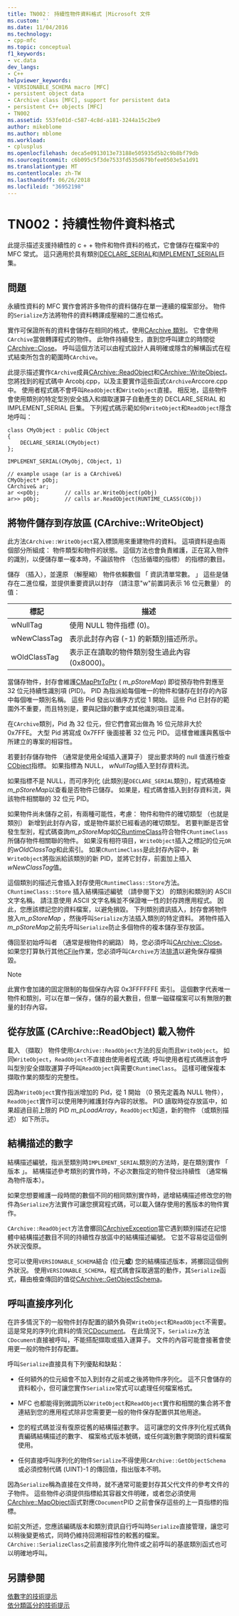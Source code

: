 ```yaml
---
title: TN002： 持續性物件資料格式 |Microsoft 文件
ms.custom: ''
ms.date: 11/04/2016
ms.technology:
- cpp-mfc
ms.topic: conceptual
f1_keywords:
- vc.data
dev_langs:
- C++
helpviewer_keywords:
- VERSIONABLE_SCHEMA macro [MFC]
- persistent object data
- CArchive class [MFC], support for persistent data
- persistent C++ objects [MFC]
- TN002
ms.assetid: 553fe01d-c587-4c8d-a181-3244a15c2be9
author: mikeblome
ms.author: mblome
ms.workload:
- cplusplus
ms.openlocfilehash: deca5e0913013e73188e505935d5b2c9b8bf79db
ms.sourcegitcommit: c6b095c5f3de7533fd535d679bfee0503e5a1d91
ms.translationtype: MT
ms.contentlocale: zh-TW
ms.lasthandoff: 06/26/2018
ms.locfileid: "36952198"
---
```

# <a name="tn002-persistent-object-data-format"></a>TN002：持續性物件資料格式
此提示描述支援持續性的 c + + 物件和物件資料的格式，它會儲存在檔案中的 MFC 常式。 這只適用於具有類別[DECLARE_SERIAL](../mfc/reference/run-time-object-model-services.md#declare_serial)和[IMPLEMENT_SERIAL](../mfc/reference/run-time-object-model-services.md#implement_serial)巨集。  
  
## <a name="the-problem"></a>問題  
 永續性資料的 MFC 實作會將許多物件的資料儲存在單一連續的檔案部分。 物件的`Serialize`方法將物件的資料轉譯成壓縮的二進位格式。  
  
 實作可保證所有的資料會儲存在相同的格式，使用[CArchive 類別](../mfc/reference/carchive-class.md)。 它會使用`CArchive`當做轉譯程式的物件。 此物件持續發生，直到您呼叫建立的時間從[CArchive::Close](../mfc/reference/carchive-class.md#close)。 呼叫這個方法可以由程式設計人員明確或隱含的解構函式在程式結束所包含的範圍時`CArchive`。  
  
 此提示描述實作`CArchive`成員[CArchive::ReadObject](../mfc/reference/carchive-class.md#readobject)和[CArchive::WriteObject](../mfc/reference/carchive-class.md#writeobject)。 您將找到的程式碼中 Arcobj.cpp，以及主要實作這些函式`CArchive`Arccore.cpp 中。 使用者程式碼不會呼叫`ReadObject`和`WriteObject`直接。 相反地，這些物件會使用類別的特定型別安全插入和擷取運算子自動產生的 DECLARE_SERIAL 和 IMPLEMENT_SERIAL 巨集。 下列程式碼示範如何`WriteObject`和`ReadObject`隱含地呼叫：  
  
```  
class CMyObject : public CObject  
{  
    DECLARE_SERIAL(CMyObject) 
};  
 
IMPLEMENT_SERIAL(CMyObj, CObject, 1)  
 
// example usage (ar is a CArchive&)  
CMyObject* pObj;  
CArchive& ar;  
ar <<pObj;        // calls ar.WriteObject(pObj)  
ar>> pObj;        // calls ar.ReadObject(RUNTIME_CLASS(CObj))  
```  
  
## <a name="saving-objects-to-the-store-carchivewriteobject"></a>將物件儲存到存放區 (CArchive::WriteObject)  
 此方法`CArchive::WriteObject`寫入標頭用來重建物件的資料。 這項資料是由兩個部分所組成： 物件類型和物件的狀態。 這個方法也會負責維護，正在寫入物件的識別，以便儲存單一複本時，不論該物件 （包括循環的指標） 的指標的數目。  
  
 儲存 （插入），並還原 （解壓縮） 物件依賴數個 「 資訊清單常數。 」 這些是儲存在二進位檔，並提供重要資訊以封存 （請注意"w"前置詞表示 16 位元數量） 的值：  
  
|標記|描述|  
|---------|-----------------|  
|wNullTag|使用 NULL 物件指標 (0)。|  
|wNewClassTag|表示此封存內容 (-1) 的新類別描述所示。|  
|wOldClassTag|表示正在讀取的物件類別發生過此內容 (0x8000)。|  
  
 當儲存物件，封存會維護[CMapPtrToPtr](../mfc/reference/cmapptrtoptr-class.md) ( *m_pStoreMap*) 即從預存物件對應至 32 位元持續性識別項 (PID)。 PID 為指派給每個唯一的物件和儲存在封存的內容中每個唯一類別名稱。 這些 Pid 發出以循序方式從 1 開始。 這些 Pid 已封存的範圍外不重要，而且特別是，要與記錄的數字或其他識別項目混淆。  
  
 在`CArchive`類別，Pid 為 32 位元，但它們會寫出做為 16 位元除非大於 0x7FFE。 大型 Pid 將寫成 0x7FFF 後面接著 32 位元 PID。 這樣會維護與舊版中所建立的專案的相容性。  
  
 若要封存儲存物件 （通常是使用全域插入運算子） 提出要求時的 null 值進行檢查[CObject](../mfc/reference/cobject-class.md)指標。 如果指標為 NULL， *wNullTag*插入至封存資料流。  
  
 如果指標不是 NULL，而可序列化 (此類別是`DECLARE_SERIAL`類別)，程式碼檢查*m_pStoreMap*以查看是否物件已儲存。 如果是，程式碼會插入到封存資料流，與該物件相關聯的 32 位元 PID。  
  
 如果物件尚未儲存之前，有兩種可能性，考慮： 物件和物件的確切類型 （也就是類別） 新增到此封存內容，或是物件屬於已經看過的確切類型。 若要判斷是否曾發生型別，程式碼查詢*m_pStoreMap*如[CRuntimeClass](../mfc/reference/cruntimeclass-structure.md)符合物件`CRuntimeClass`所儲存物件相關聯的物件。 如果沒有相符項目，`WriteObject`插入之標記的位元`OR`的*wOldClassTag*和此索引。 如果`CRuntimeClass`是此封存內容中，新`WriteObject`將指派給該類別的新 PID，並將它封存，前面加上插入*wNewClassTag*值。  
  
 這個類別的描述元會插入封存使用`CRuntimeClass::Store`方法。 `CRuntimeClass::Store` 插入結構描述編號 （請參閱下文） 的類別和類別的 ASCII 文字名稱。 請注意使用 ASCII 文字名稱並不保證唯一性的封存跨應用程式。 因此，您應該標記您的資料檔案，以避免損毀。 下列類別資訊插入，封存會將物件放入*m_pStoreMap* ，然後呼叫`Serialize`方法插入類別的特定資料。 將物件插入*m_pStoreMap*之前先呼叫`Serialize`防止多個物件的複本儲存至存放區。  
  
 傳回至初始呼叫者 （通常是根物件的網路） 時，您必須呼叫[CArchive::Close](../mfc/reference/carchive-class.md#close)。 如果您打算執行其他[CFile](../mfc/reference/cfile-class.md)作業，您必須呼叫`CArchive`方法[排清](../mfc/reference/carchive-class.md#flush)以避免保存檔損毀。  
  
> [!NOTE]
>  此實作會加諸的固定限制的每個保存內容 0x3FFFFFFE 索引。 這個數字代表唯一物件和類別，可以在單一保存，儲存的最大數目，但單一磁碟檔案可以有無限的數量的封存內容。  
  
## <a name="loading-objects-from-the-store-carchivereadobject"></a>從存放區 (CArchive::ReadObject) 載入物件  
 載入 （擷取） 物件使用`CArchive::ReadObject`方法的反向而且`WriteObject`。 如同`WriteObject`，`ReadObject`不直接由使用者程式碼; 呼叫使用者程式碼應該會呼叫型別安全擷取運算子呼叫`ReadObject`與需要`CRuntimeClass`。 這樣可確保複本擷取作業的類型的完整性。  
  
 因為`WriteObject`實作指派增加的 Pid，從 1 開始 （0 預先定義為 NULL 物件），`ReadObject`實作可以使用陣列維護封存內容的狀態。 PID 讀取時從存放區中，如果超過目前上限的 PID *m_pLoadArray*，`ReadObject`知道，新的物件 （或類別描述） 如下所示。  
  
## <a name="schema-numbers"></a>結構描述的數字  
 結構描述編號，指派至類別時`IMPLEMENT_SERIAL`類別的方法時，是在類別實作 「 版本 」。 結構描述參考類別的實作時，不必次數指定的物件發出持續性 （通常稱為物件版本）。  
  
 如果您想要維護一段時間的數個不同的相同類別實作時，遞增結構描述修改您的物件為`Serialize`方法實作可讓您撰寫程式碼，可以載入儲存使用的舊版本的物件實作。  
  
 `CArchive::ReadObject`方法會擲回[CArchiveException](../mfc/reference/carchiveexception-class.md)當它遇到類別描述在記憶體中結構描述數目不同的持續性存放區中的結構描述編號。 它並不容易從這個例外狀況復原。  
  
 您可以使用`VERSIONABLE_SCHEMA`結合 (位元**或**) 您的結構描述版本，將擲回這個例外狀況。 使用`VERSIONABLE_SCHEMA`，程式碼會採取適當的動作，其`Serialize`函式，藉由檢查傳回的值從[CArchive::GetObjectSchema](../mfc/reference/carchive-class.md#getobjectschema)。  
  
## <a name="calling-serialize-directly"></a>呼叫直接序列化  
 在許多情況下的一般物件封存配置的額外負荷`WriteObject`和`ReadObject`不需要。 這是常見的序列化資料的情況[CDocument](../mfc/reference/cdocument-class.md)。 在此情況下，`Serialize`方法`CDocument`直接被呼叫，不能搭配擷取或插入運算子。 文件的內容可能會接著會使用更一般的物件封存配置。  
  
 呼叫`Serialize`直接具有下列優點和缺點：  
  
-   任何額外的位元組會不加入到封存之前或之後將物件序列化。 這不只會儲存的資料較小，但可讓您實作`Serialize`常式可以處理任何檔案格式。  
  
-   MFC 也都能得到微調所以`WriteObject`和`ReadObject`實作和相關的集合將不會連結到您的應用程式除非您需要更一般的物件保存配置供其他用途。  
  
-   您的程式碼並沒有復原從舊的結構描述數字。 這可讓您的文件序列化程式碼負責編碼結構描述的數字、 檔案格式版本號碼，或任何識別數字開頭的資料檔案使用。  
  
-   任何直接呼叫序列化的物件`Serialize`不得使用`CArchive::GetObjectSchema`或必須控制代碼 (UINT)-1 的傳回值，指出版本不明。  
  
 因為`Serialize`稱為直接在文件時，就不通常可能要封存其父代文件的參考文件的子物件。 這些物件必須提供指標給其容器文件明確，或者您必須使用[CArchive::MapObject](../mfc/reference/carchive-class.md#mapobject)函式對應`CDocument`PID 之前會保存這些的上一頁指標的指標。  
  
 如前文所述，您應該編碼版本和類別資訊自行呼叫時`Serialize`直接管理，讓您可以稍後變更格式，同時仍維持回溯相容性的較舊的檔案。 `CArchive::SerializeClass`之前直接序列化物件或之前呼叫的基底類別函式也可以明確地呼叫。  
  
## <a name="see-also"></a>另請參閱  
 [依數字的技術提示](../mfc/technical-notes-by-number.md)   
 [依分類區分的技術提示](../mfc/technical-notes-by-category.md)

